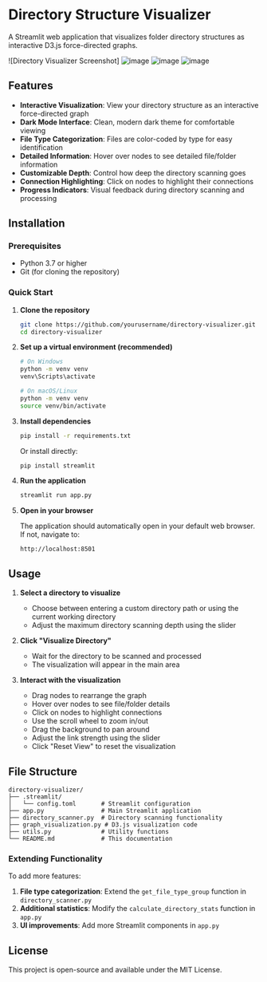 # Directory Structure Visualizer

A Streamlit web application that visualizes folder directory structures as interactive D3.js force-directed graphs.

![Directory Visualizer Screenshot]
![image](https://github.com/user-attachments/assets/166203f8-f722-479c-b2a2-5c73565d7882)
![image](https://github.com/user-attachments/assets/09135e50-9880-42ae-bf68-c1afd97b682d)
![image](https://github.com/user-attachments/assets/08b28439-2347-42d1-8b3d-ba3be4c7c43c)


## Features

- **Interactive Visualization**: View your directory structure as an interactive force-directed graph
- **Dark Mode Interface**: Clean, modern dark theme for comfortable viewing
- **File Type Categorization**: Files are color-coded by type for easy identification
- **Detailed Information**: Hover over nodes to see detailed file/folder information
- **Customizable Depth**: Control how deep the directory scanning goes
- **Connection Highlighting**: Click on nodes to highlight their connections
- **Progress Indicators**: Visual feedback during directory scanning and processing

## Installation

### Prerequisites

- Python 3.7 or higher
- Git (for cloning the repository)

### Quick Start

1. **Clone the repository**

   ```bash
   git clone https://github.com/yourusername/directory-visualizer.git
   cd directory-visualizer
   ```

2. **Set up a virtual environment (recommended)**

   ```bash
   # On Windows
   python -m venv venv
   venv\Scripts\activate

   # On macOS/Linux
   python -m venv venv
   source venv/bin/activate
   ```

3. **Install dependencies**

   ```bash
   pip install -r requirements.txt
   ```

   Or install directly:

   ```bash
   pip install streamlit
   ```

4. **Run the application**

   ```bash
   streamlit run app.py
   ```

5. **Open in your browser**

   The application should automatically open in your default web browser. If not, navigate to:
   
   ```
   http://localhost:8501
   ```


## Usage

1. **Select a directory to visualize**
   - Choose between entering a custom directory path or using the current working directory
   - Adjust the maximum directory scanning depth using the slider

2. **Click "Visualize Directory"**
   - Wait for the directory to be scanned and processed
   - The visualization will appear in the main area

3. **Interact with the visualization**
   - Drag nodes to rearrange the graph
   - Hover over nodes to see file/folder details
   - Click on nodes to highlight connections
   - Use the scroll wheel to zoom in/out
   - Drag the background to pan around
   - Adjust the link strength using the slider
   - Click "Reset View" to reset the visualization

## File Structure

```
directory-visualizer/
├── .streamlit/
│   └── config.toml       # Streamlit configuration
├── app.py                # Main Streamlit application
├── directory_scanner.py  # Directory scanning functionality
├── graph_visualization.py # D3.js visualization code
├── utils.py              # Utility functions
└── README.md             # This documentation
```


### Extending Functionality

To add more features:

1. **File type categorization**: Extend the `get_file_type_group` function in `directory_scanner.py`
2. **Additional statistics**: Modify the `calculate_directory_stats` function in `app.py`
3. **UI improvements**: Add more Streamlit components in `app.py`

## License

This project is open-source and available under the MIT License.
